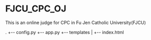 # FJCU_CPC_OJ

This is an online judge for CPC in Fu Jen Catholic University(FJCU)

.
+-- config.py
+-- app.py
+-- templates
|   +-- index.html
